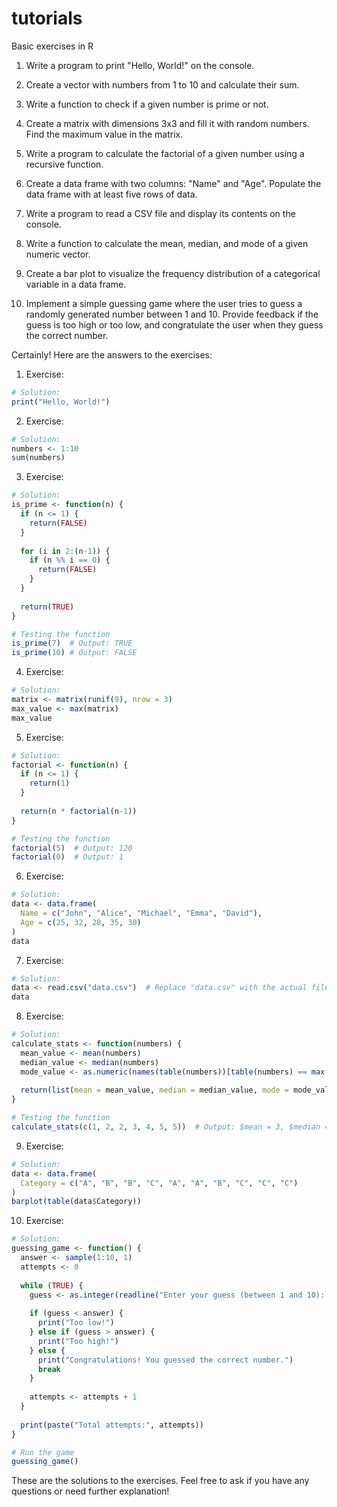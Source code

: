 # tutorials
Basic exercises in R


1. Write a program to print "Hello, World!" on the console.

2. Create a vector with numbers from 1 to 10 and calculate their sum.

3. Write a function to check if a given number is prime or not.

4. Create a matrix with dimensions 3x3 and fill it with random numbers. Find the maximum value in the matrix.

5. Write a program to calculate the factorial of a given number using a recursive function.

6. Create a data frame with two columns: "Name" and "Age". Populate the data frame with at least five rows of data.

7. Write a program to read a CSV file and display its contents on the console.

8. Write a function to calculate the mean, median, and mode of a given numeric vector.

9. Create a bar plot to visualize the frequency distribution of a categorical variable in a data frame.

11. Implement a simple guessing game where the user tries to guess a randomly generated number between 1 and 10. Provide feedback if the guess is too high or too low, and congratulate the user when they guess the correct number.







Certainly! Here are the answers to the exercises:

1. Exercise:
```R
# Solution:
print("Hello, World!")
```

2. Exercise:
```R
# Solution:
numbers <- 1:10
sum(numbers)
```

3. Exercise:
```R
# Solution:
is_prime <- function(n) {
  if (n <= 1) {
    return(FALSE)
  }
  
  for (i in 2:(n-1)) {
    if (n %% i == 0) {
      return(FALSE)
    }
  }
  
  return(TRUE)
}

# Testing the function
is_prime(7)  # Output: TRUE
is_prime(10) # Output: FALSE
```

4. Exercise:
```R
# Solution:
matrix <- matrix(runif(9), nrow = 3)
max_value <- max(matrix)
max_value
```

5. Exercise:
```R
# Solution:
factorial <- function(n) {
  if (n <= 1) {
    return(1)
  }
  
  return(n * factorial(n-1))
}

# Testing the function
factorial(5)  # Output: 120
factorial(0)  # Output: 1
```

6. Exercise:
```R
# Solution:
data <- data.frame(
  Name = c("John", "Alice", "Michael", "Emma", "David"),
  Age = c(25, 32, 28, 35, 30)
)
data
```

7. Exercise:
```R
# Solution:
data <- read.csv("data.csv")  # Replace "data.csv" with the actual file name and path
data
```

8. Exercise:
```R
# Solution:
calculate_stats <- function(numbers) {
  mean_value <- mean(numbers)
  median_value <- median(numbers)
  mode_value <- as.numeric(names(table(numbers))[table(numbers) == max(table(numbers))])
  
  return(list(mean = mean_value, median = median_value, mode = mode_value))
}

# Testing the function
calculate_stats(c(1, 2, 2, 3, 4, 5, 5))  # Output: $mean = 3, $median = 3, $mode = 2
```

9. Exercise:
```R
# Solution:
data <- data.frame(
  Category = c("A", "B", "B", "C", "A", "A", "B", "C", "C", "C")
)
barplot(table(data$Category))
```

10. Exercise:
```R
# Solution:
guessing_game <- function() {
  answer <- sample(1:10, 1)
  attempts <- 0
  
  while (TRUE) {
    guess <- as.integer(readline("Enter your guess (between 1 and 10): "))
    
    if (guess < answer) {
      print("Too low!")
    } else if (guess > answer) {
      print("Too high!")
    } else {
      print("Congratulations! You guessed the correct number.")
      break
    }
    
    attempts <- attempts + 1
  }
  
  print(paste("Total attempts:", attempts))
}

# Run the game
guessing_game()
```

These are the solutions to the exercises. Feel free to ask if you have any questions or need further explanation!
